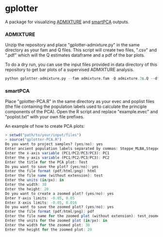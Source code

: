 ﻿# gplotter
A package for visualizing [ADMIXTURE](https://dalexander.github.io/admixture/) and [smartPCA](https://github.com/DReichLab/EIG) outputs. <br />

### ADMIXTURE
Unzip the repository and place "gplotter-admixture.py" in the same directory as your fam and Q files. This script will create two files, "<prefix>.csv" and "<prefix>.pdf" which will the Q estimates dataframe and a pdf of the bar plots. <br />

To do a dry run, you can use the input files provided in data directory of this repository to get bar plots of a supervised ADMIXTURE analysis.
``` r
python gplotter-admixture.py --fam admixture.fam -Q admixture.3s.Q --df_csv test.csv --out_pdf test.pdf
```

### smartPCA
Place "gplotter-PCA.R" in the same directory as your evec and poplist files (the file containing the population labels used to calculate the principle components of the PCA). Open the R script and replace "example.evec" and "poplist.txt" with your own file prefixes. <br />

An example of how to create PCA plots:
``` r
> setwd("path/to/your/input/files")
> source("gplotter-PCA.R")
Do you want to project samples? (yes/no): yes
Enter ancient population labels separated by commas: Steppe_MLBA,Steppe_EMBA,Steppe_Eneolithic,EHG,Europe_MNChL,WHG,Europe_LNBA,Europe_EN,SHG,Anatolia_N,Armenia_ChL,Armenia_EBA,Armenia_MLBA,Iran_N,Natufian,Levant_BA,Levant_N,Iran_ChL,Iran_LN,MA1,Ust_Ishim,Steppe_IA,Iran_recent,Anatolia_ChL,Iran_HotuIIIb,Iberia_BA,Kostenki14,Switzerland_HG,CHG,AG2,Altai,Denisovan,MezE,Vi_merge,Mota,Clovis,Kennewick,Mbuti.DG,Chimp,hg19ref
Enter the x-axis variable (PC1/PC2/PC3/PC3): PC1
Enter the y-axis variable (PC1/PC2/PC3/PC3): PC2
Enter the title for the PCA plot: Test
Do you want to save the plot? (yes/no): yes
Enter the file format (pdf/html/png): html
Enter the file name (without extension): test
Enter the units (in/px): in
Enter the width: 30
Enter the height: 20
Do you want to create a zoomed plot? (yes/no): yes
Enter Y-axis limits: -0.05, 0.05
Enter X-axis limits: -0.05, 0.016
Do you want to save the zoomed plot? (yes/no): yes
Enter the file format (pdf/html/png): pdf
Enter the file name for the zoomed plot (without extension): test_zoomed
Enter the units for the zoomed plot (in/px): in
Enter the width for the zoomed plot: 30
Enter the height for the zoomed plot: 20
```
